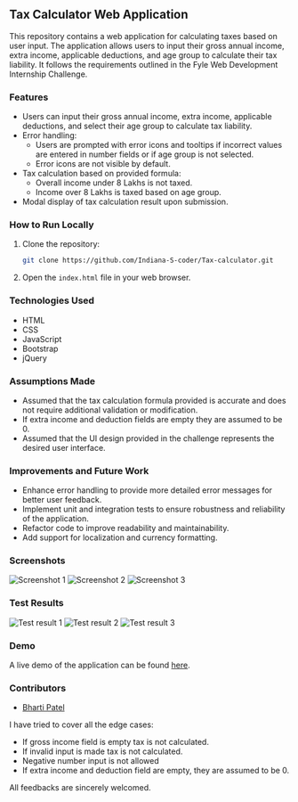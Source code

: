 ## Tax Calculator Web Application

This repository contains a web application for calculating taxes based on user input. The application allows users to input their gross annual income, extra income, applicable deductions, and age group to calculate their tax liability. It follows the requirements outlined in the Fyle Web Development Internship Challenge.

### Features

- Users can input their gross annual income, extra income, applicable deductions, and select their age group to calculate tax liability.
- Error handling:
  - Users are prompted with error icons and tooltips if incorrect values are entered in number fields or if age group is not selected.
  - Error icons are not visible by default.
- Tax calculation based on provided formula:
  - Overall income under 8 Lakhs is not taxed.
  - Income over 8 Lakhs is taxed based on age group.
- Modal display of tax calculation result upon submission.

### How to Run Locally

1. Clone the repository:

   ```bash
   git clone https://github.com/Indiana-S-coder/Tax-calculator.git
   ```

2. Open the `index.html` file in your web browser.

### Technologies Used

- HTML
- CSS
- JavaScript
- Bootstrap
- jQuery

### Assumptions Made

- Assumed that the tax calculation formula provided is accurate and does not require additional validation or modification.
- If extra income and deduction fields are empty they are assumed to be 0.
- Assumed that the UI design provided in the challenge represents the desired user interface.

### Improvements and Future Work

- Enhance error handling to provide more detailed error messages for better user feedback.
- Implement unit and integration tests to ensure robustness and reliability of the application.
- Refactor code to improve readability and maintainability.
- Add support for localization and currency formatting.

### Screenshots

![Screenshot 1](https://github.com/Indiana-S-coder/Tax-calculator/assets/79374195/27ab8dd4-64ff-4e70-996b-8d0e7746c471)
![Screenshot 2](https://github.com/Indiana-S-coder/Tax-calculator/assets/79374195/01d7789c-80e2-45a9-850e-289a67faf723)
![Screenshot 3](https://github.com/Indiana-S-coder/Tax-calculator/assets/79374195/4feb7c0a-cebd-4aba-9261-65f680ff3c9d)



### Test Results

![Test result 1](https://github.com/Indiana-S-coder/Tax-calculator/assets/79374195/7cb3dd8c-c9d2-4c6d-b19c-c764a246dcda)
![Test result 2](https://github.com/Indiana-S-coder/Tax-calculator/assets/79374195/f2190025-362b-4c3e-8119-1e220210d031)
![Test result 3](https://github.com/Indiana-S-coder/Tax-calculator/assets/79374195/627d35f2-4f9c-4b31-b73f-69f1cc79a398)


### Demo

A live demo of the application can be found [here](https://indiana-s-coder.github.io/Tax-calculator/).

### Contributors

- [Bharti Patel](https://github.com/Indiana-S-coder)

I have tried to cover all the edge cases:
- If gross income field is empty tax is not calculated.
- If invalid input is made tax is not calculated.
- Negative number input is not allowed
- If extra income and deduction field are empty, they are assumed to be 0.

All feedbacks are sincerely welcomed.
